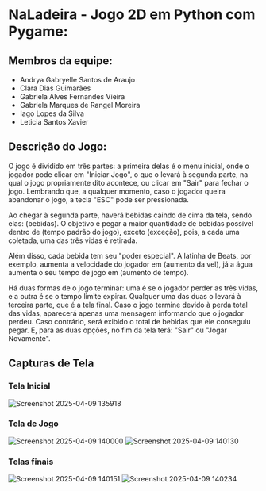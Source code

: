 # NaLadeira - Jogo 2D em Python com Pygame: 

## Membros da equipe:
- Andrya Gabryelle Santos de Araujo
- Clara Dias Guimarães
- Gabriela Alves Fernandes Vieira
- Gabriela Marques de Rangel Moreira
- Iago Lopes da Silva
- Leticia Santos Xavier






## Descrição do Jogo:
O jogo é dividido em três partes: a primeira delas é o menu inicial, onde o jogador pode clicar em "Iniciar Jogo", o que o levará à segunda parte, na qual o jogo propriamente dito acontece, ou clicar em "Sair" para fechar o jogo. Lembrando que, a qualquer momento, caso o jogador queira abandonar o jogo, a tecla "ESC" pode ser pressionada.

Ao chegar à segunda parte, haverá bebidas caindo de cima da tela, sendo elas: (bebidas). O objetivo é pegar a maior quantidade de bebidas possível dentro de (tempo padrão do jogo), exceto (exceção), pois, a cada uma coletada, uma das três vidas é retirada.

Além disso, cada bebida tem seu "poder especial". A latinha de Beats, por exemplo, aumenta a velocidade do jogador em (aumento da vel), já a água aumenta o seu tempo de jogo em (aumento de tempo).

Há duas formas de o jogo terminar: uma é se o jogador perder as três vidas, e a outra é se o tempo limite expirar. Qualquer uma das duas o levará à terceira parte, que é a tela final. Caso o jogo termine devido à perda total das vidas, aparecerá apenas uma mensagem informando que o jogador perdeu. Caso contrário, será exibido o total de bebidas que ele conseguiu pegar. E, para as duas opções, no fim da tela terá: "Sair" ou "Jogar Novamente". 

## Capturas de Tela
### Tela Inicial
![Screenshot 2025-04-09 135918](https://github.com/user-attachments/assets/0542799a-f2dd-4c15-bd20-ad99e8c746fc)
### Tela de Jogo
![Screenshot 2025-04-09 140000](https://github.com/user-attachments/assets/de116bd5-132d-496a-8ca0-1fe85509ee98)
![Screenshot 2025-04-09 140130](https://github.com/user-attachments/assets/4b84da2d-2230-43ef-973b-641b2a40f16d)
### Telas finais
![Screenshot 2025-04-09 140151](https://github.com/user-attachments/assets/10d6f05a-44f9-46e3-9f12-4c64ec7be804)
![Screenshot 2025-04-09 140234](https://github.com/user-attachments/assets/1c43c99e-923c-4907-b3b8-5f58f15bb4c8)






